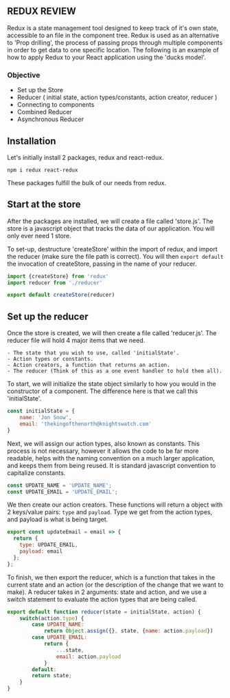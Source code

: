 ## REDUX REVIEW
Redux is a state management tool designed to keep track of it's own state, accessible to an file in the component tree. Redux is used as an alternative to 'Prop drilling', the process of passing props through multiple components in order to get data to one specific location. The following is an example of how to apply Redux to your React application using the 'ducks model'.

### Objective
- Set up the Store
- Reducer ( initial state, action types/constants, action creator, reducer )
- Connecting to components
- Combined Reducer
- Asynchronous Reducer

## Installation

Let's initially install 2 packages, redux and react-redux.

 ```npm i redux react-redux```

These packages fulfill the bulk of our needs from redux.

## Start at the store

After the packages are installed, we will create a file called 'store.js'. The store is a javascript object that tracks the data of our application. You will only ever need 1 store.

To set-up, destructure 'createStore' within the import of redux, and import the reducer (make sure the file path is correct). You will then `export default` the invocation of createStore, passing in the name of your reducer.

```js
import {createStore} from 'redux'
import reducer from './reducer'

export default createStore(reducer)
```

## Set up the reducer

Once the store is created, we will then create a file called 'reducer.js'. The reducer file will hold 4 major items that we need. 

    - The state that you wish to use, called 'initialState'.
    - Action types or constants. 
    - Action creators, a function that returns an action.
    - The reducer (Think of this as a one event handler to hold them all).

To start, we will initialize the state object similarly to how you would in the constructor of a component. The difference here is that we call this 'initialState'.

```js
const initialState = {
    name: 'Jon Snow',
    email: 'thekingofthenorth@knightswatch.com'
}
```

Next, we will assign our action types, also known as constants. This process is not necessary, however it allows the code to be far more readable, helps with the naming convention on a much larger application, and keeps them from being reused. It is standard javascript convention to capitalize constants.

```js
const UPDATE_NAME = 'UPDATE_NAME';
const UPDATE_EMAIL = 'UPDATE_EMAIL';
```

We then create our action creators. These functions will return a object with 2 keys/value pairs: `type` and `payload`. Type we get from the action types, and payload is what is being target.

```js
export const updateEmail = email => {
  return {
    type: UPDATE_EMAIL,
    payload: email
  };
};
```

To finish, we then export the reducer, which is a function that takes in the current state and an action (or the description of the change that we want to make). A reducer takes in 2 arguments: state and action, and we use a switch statement to evaluate the action types that are being called.

```js
export default function reducer(state = initialState, action) {
    switch(action.type) {
        case UPDATE_NAME:
            return Object.assign({}, state, {name: action.payload})
        case UPDATE_EMAIL:
            return {
                ...state,
                email: action.payload
            }
        default:
        return state;
    }
}
```